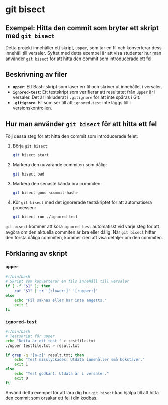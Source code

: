 # git bisect

## Exempel: Hitta den commit som bryter ett skript med `git bisect`

Detta projekt innehåller ett skript, `upper`, som tar en fil och konverterar dess innehåll till versaler. Syftet med detta exempel är att visa studenter hur man använder `git bisect` för att hitta den commit som introducerade ett fel.

## Beskrivning av filer

- **`upper`**: Ett Bash-skript som läser en fil och skriver ut innehållet i versaler.
- **`ignored-test`**: Ett testskript som verifierar att resultatet från `upper` är i versaler. Det är inkluderat i `.gitignore` för att inte spåras i Git.
- **`.gitignore`**: Fil som ser till att `ignored-test` inte läggs till i versionskontrollen.

## Hur man använder `git bisect` för att hitta ett fel

Följ dessa steg för att hitta den commit som introducerade felet:

1. Börja `git bisect`:
   ```bash
   git bisect start
   ```

2. Markera den nuvarande commiten som dålig:
   ```bash
   git bisect bad
   ```

3. Markera den senaste kända bra commiten:
   ```bash
   git bisect good <commit-hash>
   ```

4. Kör `git bisect` med det ignorerade testskriptet för att automatisera processen:
   ```bash
   git bisect run ./ignored-test
   ```

`git bisect` kommer att köra `ignored-test` automatiskt vid varje steg för att avgöra om den aktuella commiten är bra eller dålig. När `git bisect` hittar den första dåliga commiten, kommer den att visa detaljer om den commiten.

## Förklaring av skript

### `upper`
```bash
#!/bin/bash
# Skript som konverterar en fils innehåll till versaler
if [ -f "$1" ]; then
    cat "$1" | tr '[:lower:]' '[:upper:]'
else
    echo "Fil saknas eller har inte angetts."
    exit 1
fi
```

### `ignored-test`
```bash
#!/bin/bash
# Testskript för upper
echo "Detta är ett test." > testfile.txt
./upper testfile.txt > result.txt

if grep -q '[a-z]' result.txt; then
    echo "Test misslyckades: Utdata innehåller små bokstäver."
    exit 1
else
    echo "Test godkänt: Utdata är i versaler."
    exit 0
fi
```

Använd detta exempel för att lära dig hur `git bisect` kan hjälpa till att hitta den commit som orsakar ett fel i din kodbas.
